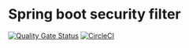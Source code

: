 # Spring boot security filter

[![Quality Gate Status](https://sonarcloud.io/api/project_badges/measure?project=shermende_spring-security-filter&metric=alert_status)](https://sonarcloud.io/dashboard?id=shermende_spring-security-filter)
[![CircleCI](https://circleci.com/gh/shermende/spring-boot-security-filter.svg?style=svg)](https://circleci.com/gh/shermende/spring-boot-security-filter)